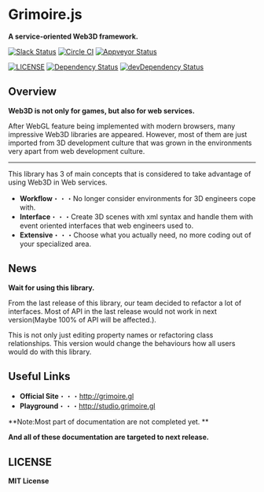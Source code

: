 # Grimoire.js
**A service-oriented Web3D framework.**

[![Slack Status](https://jthree-slackin.herokuapp.com/badge.svg)](https://jthree-slackin.herokuapp.com/)
[![Circle CI](https://circleci.com/gh/GrimoireGL/GrimoireJS.svg?style=svg)](https://circleci.com/gh/GrimoireGL/GrimoireJS)
[![Appveyor Status](https://ci.appveyor.com/api/projects/status/github/GrimoireGL/GrimoireJS?branch=develop&svg=true)](https://ci.appveyor.com/project/LimeStreem/jthree)

[![LICENSE](https://img.shields.io/badge/license-MIT-blue.svg)](https://github.com/jThreeJS/jThree/blob/develop/LICENSE)
[![Dependency Status](https://david-dm.org/GrimoireGL/GrimoireJS.svg)](https://david-dm.org/GrimoireGL/GrimoireJS)
[![devDependency Status](https://david-dm.org/GrimoireGL/GrimoireJS/dev-status.svg)](https://david-dm.org/GrimoireGL/GrimoireJS#info=devDependencies)

## Overview

**Web3D is not only for games, but also for web services.**

After WebGL feature being implemented with modern browsers, many impressive Web3D libraries are appeared. However, most of them are just imported from 3D development culture that was grown in the environments very apart from web development culture.

---

This library has 3 of main concepts that is considered to take advantage of using Web3D in Web services.

* **Workflow**・・・No longer consider environments for 3D engineers cope with.
* **Interface**・・・Create 3D scenes with xml syntax and handle them with event oriented interfaces that web engineers used to.
* **Extensive**・・・Choose what you actually need, no more coding out of your specialized area.

## News

**Wait for using this library.**

From the last release of this library, our team decided to refactor a lot of interfaces. Most of API in the last release would not work in next version(Maybe 100% of API will be affected.).

This is not only just editing property names or refactoring class relationships. This version would change the behaviours how all users would do with this library. 

## Useful Links

* **Official Site**・・・http://grimoire.gl
* **Playground**・・・http://studio.grimoire.gl

**Note:Most part of documentation are not completed yet. **

**And all of these documentation are targeted to next release.**

## LICENSE

**MIT License**
